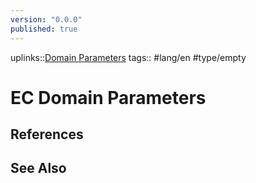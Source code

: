 ```yaml
---
version: "0.0.0"
published: true
---
```

uplinks::[Domain Parameters](./Domain%20Parameters.md)
tags:: #lang/en #type/empty
# EC Domain Parameters

## References

## See Also
